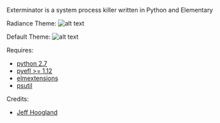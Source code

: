 Exterminator is a system process killer written in Python and Elementary

Radiance Theme:
![alt text](https://raw.githubusercontent.com/JeffHoogland/exterminator/master/screenshot/exterminator.png "Exterminator") 

Default Theme:
![alt text](https://raw.githubusercontent.com/JeffHoogland/exterminator/master/screenshot/exterminator-default.png "Exterminator")

Requires:
- [python 2.7](https://www.python.org/)
- [pyefl >= 1.12](http://git.enlightenment.org/bindings/python/python-efl.git/)
- [elmextensions](https://github.com/JeffHoogland/python-elm-extensions)
- [psutil](https://pypi.python.org/pypi/psutil/2.2.0)

Credits: 
- [Jeff Hoogland](http://www.jeffhoogland.com/)

